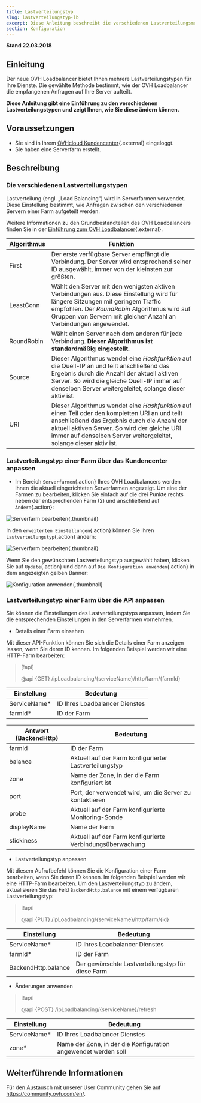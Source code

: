 ```yaml
---
title: Lastverteilungstyp
slug: lastverteilungstyp-lb
excerpt: Diese Anleitung beschreibt die verschiedenen Lastverteilungsmethoden des OVH Loadbalancers
section: Konfiguration
---
```


**Stand 22.03.2018**

## Einleitung

Der neue OVH Loadbalancer bietet Ihnen mehrere Lastverteilungstypen für Ihre Dienste. Die gewählte Methode bestimmt, wie der OVH Loadbalancer die empfangenen Anfragen auf Ihre Server aufteilt.

**Diese Anleitung gibt eine Einführung zu den verschiedenen Lastverteilungstypen und zeigt Ihnen, wie Sie diese ändern können.**

## Voraussetzungen

- Sie sind in Ihrem [OVHcloud Kundencenter](https://www.ovh.com/auth/?action=gotomanager&from=https://www.ovh.de/&ovhSubsidiary=de){.external} eingeloggt.
- Sie haben eine Serverfarm erstellt.


## Beschreibung

### Die verschiedenen Lastverteilungstypen

Lastverteilung (engl. „Load Balancing“) wird in Serverfarmen verwendet. Diese Einstellung bestimmt, wie Anfragen zwischen den verschiedenen Servern einer Farm aufgeteilt werden.

Weitere Informationen zu den Grundbestandteilen des OVH Loadbalancers finden Sie in der [Einführung zum OVH Loadbalancer](https://docs.ovh.com/de/load-balancer/einfuehrung-lb/){.external}.

|Algorithmus|Funktion|
|---|---|
|First|Der erste verfügbare Server empfängt die Verbindung. Der Server wird entsprechend seiner ID ausgewählt, immer von der kleinsten zur größten.|
|LeastConn|Wählt den Server mit den wenigsten aktiven Verbindungen aus. Diese Einstellung wird für längere Sitzungen mit geringem Traffic empfohlen. Der *RoundRobin* Algorithmus wird auf Gruppen von Servern mit gleicher Anzahl an Verbindungen angewendet.|
|RoundRobin|Wählt einen Server nach dem anderen für jede Verbindung. **Dieser Algorithmus ist standardmäßig eingestellt.**|
|Source|Dieser Algorithmus wendet eine *Hashfunktion* auf die Quell-IP an und teilt anschließend das Ergebnis durch die Anzahl der aktuell aktiven Server. So wird die gleiche Quell-IP immer auf denselben Server weitergeleitet, solange dieser aktiv ist.|
|URI|Dieser Algorithmus wendet eine *Hashfunktion* auf einen Teil oder den kompletten URI an und teilt anschließend das Ergebnis durch die Anzahl der aktuell aktiven Server. So wird der gleiche URI immer auf denselben Server weitergeleitet, solange dieser aktiv ist.|


### Lastverteilungstyp einer Farm über das Kundencenter anpassen

- Im Bereich `Serverfarmen`{.action} Ihres OVH Loadbalancers werden Ihnen die aktuell eingerichteten Serverfarmen angezeigt. Um eine der Farmen zu bearbeiten, klicken Sie einfach auf die drei Punkte rechts neben der entsprechenden Farm (2) und anschließend auf `Ändern`{.action}:

![Serverfarm bearbeiten](images/server_cluster_change.png){.thumbnail}

In den `erweiterten Einstellungen`{.action} können Sie Ihren `Lastverteilungstyp`{.action} ändern:

![Serverfarm bearbeiten](images/distrib_mode_edit.png){.thumbnail}

Wenn Sie den gewünschten Lastverteilungstyp ausgewählt haben, klicken Sie auf `Update`{.action} und dann auf `Die Konfiguration anwenden`{.action} in dem angezeigten gelben Banner:

![Konfiguration anwenden](images/apply_config.png){.thumbnail}


### Lastverteilungstyp einer Farm über die API anpassen

Sie können die Einstellungen des Lastverteilungstyps anpassen, indem Sie die entsprechenden Einstellungen in den Serverfarmen vornehmen.

- Details einer Farm einsehen

Mit dieser API-Funktion können Sie sich die Details einer Farm anzeigen lassen, wenn Sie deren ID kennen. Im folgenden Beispiel werden wir eine HTTP-Farm bearbeiten:

> [!api]
>
> @api {GET} /ipLoadbalancing/{serviceName}/http/farm/{farmId}
> 

|Einstellung|Bedeutung|
|---|---|
|ServiceName*|ID Ihres Loadbalancer Dienstes|
|farmId*|ID der Farm|

|Antwort (BackendHttp)|Bedeutung|
|---|---|
|farmId|ID der Farm|
|balance|Aktuell auf der Farm konfigurierter Lastverteilungstyp|
|zone|Name der Zone, in der die Farm konfiguriert ist|
|port|Port, der verwendet wird, um die Server zu kontaktieren|
|probe|Aktuell auf der Farm konfigurierte Monitoring-Sonde|
|displayName|Name der Farm|
|stickiness|Aktuell auf der Farm konfigurierte Verbindungsüberwachung|

- Lastverteilungstyp anpassen

Mit diesem Aufrufbefehl können Sie die Konfiguration einer Farm bearbeiten, wenn Sie deren ID kennen. Im folgenden Beispiel werden wir eine HTTP-Farm bearbeiten. Um den Lastverteilungstyp zu ändern, aktualisieren Sie das Feld `BackendHttp.balance` mit einem verfügbaren Lastverteilungstyp:

> [!api]
>
> @api {PUT} /ipLoadbalancing/{serviceName}/http/farm/{id}
> 

|Einstellung|Bedeutung|
|---|---|
|ServiceName*|ID Ihres Loadbalancer Dienstes|
|farmId*|ID der Farm|
|BackendHttp.balance|Der gewünschte Lastverteilungstyp für diese Farm|

- Änderungen anwenden

> [!api]
>
> @api {POST} /ipLoadbalancing/{serviceName}/refresh
> 

|Einstellung|Bedeutung|
|---|---|
|ServiceName*|ID Ihres Loadbalancer Dienstes|
|zone*|Name der Zone, in der die Konfiguration angewendet werden soll|


## Weiterführende Informationen

Für den Austausch mit unserer User Community gehen Sie auf <https://community.ovh.com/en/>.
